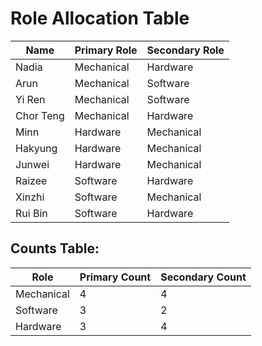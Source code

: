 # Role Allocation Table

| Name      | Primary Role | Secondary Role |
| ---------- | ------------ | -------------- |
| Nadia | Mechanical | Hardware |
| Arun | Mechanical | Software |
| Yi Ren | Mechanical | Software |
| Chor Teng | Mechanical | Hardware |
| Minn | Hardware | Mechanical |
| Hakyung | Hardware | Mechanical |
| Junwei | Hardware | Mechanical |
| Raizee | Software | Hardware |
| Xinzhi | Software | Mechanical |
| Rui Bin | Software | Hardware |



## Counts Table:

| Role        | Primary Count | Secondary Count |
| ----------- | ------------- | --------------- |
| Mechanical  | 4             | 4               |
| Software    | 3             | 2               |
| Hardware    | 3             | 4               |
